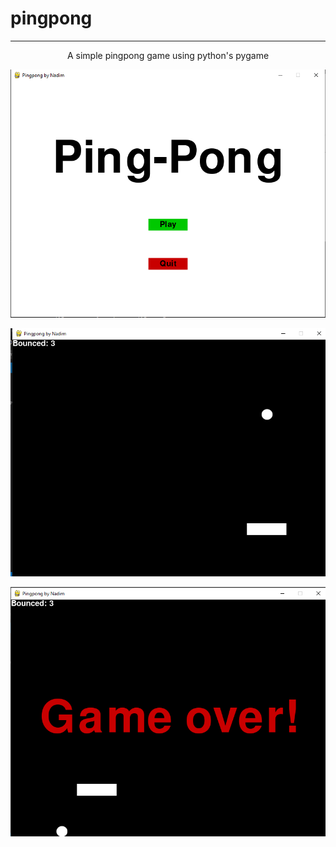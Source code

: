 # pingpong

---

<p align="center">A simple pingpong game using python's pygame</p>

![Menu Output Image](/assets/images/mainmenu.png)

![Game Output Image](/assets/images/game.png)

![Game over Output Image](/assets/images/gameover.png)
